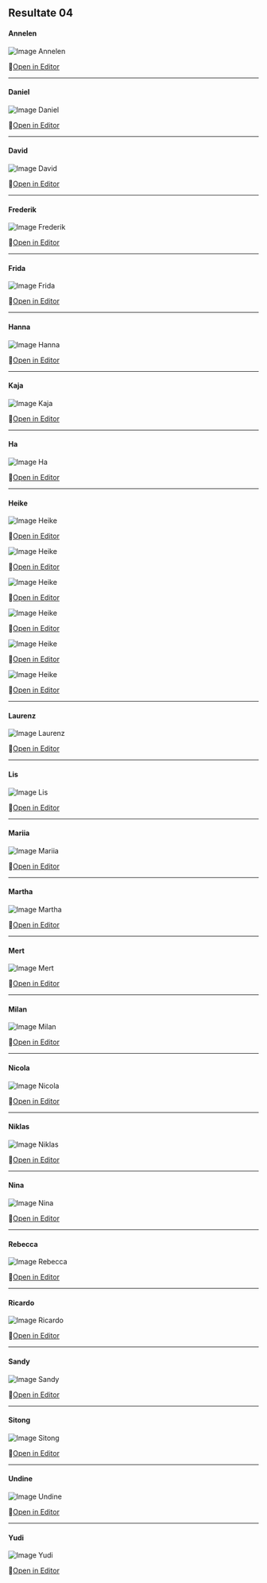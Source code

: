 ## Resultate 04

#### Annelen

![Image Annelen](media/Moiré-Muster_Annelen.jpg)

🔗[Open in Editor](https://editor.p5js.org/Annelen/sketches/2TMJR4UnG)

---

#### Daniel

![Image Daniel](media/daniel_uebung4.png)

🔗[Open in Editor](https://editor.p5js.org/drmarzipan/sketches/_iMV17lwu)

---

#### David

![Image David](media/david_moiree.png)

🔗[Open in Editor](https://editor.p5js.org/schnavy/sketches/kXcHbs6Rx)

---

#### Frederik

![Image Frederik](media/media_frederik_V2.jpg)

🔗[Open in Editor](https://editor.p5js.org/gribelgrubel/sketches/vnpLLMPiQ)

---

#### Frida

![Image Frida](media/frida_04.png)

🔗[Open in Editor](https://editor.p5js.org/kahlofrida/sketches/klF0NCqHs)

---

#### Hanna

![Image Hanna](media/Missing.png)

🔗[Open in Editor]()

---

#### Kaja

![Image Kaja](media/Kaja04.png)

🔗[Open in Editor](https://editor.p5js.org/kajanikolaus/sketches/eGkrwxJPF)

---

#### Ha

![Image Ha](media/Missing.png)

🔗[Open in Editor]()

---

#### Heike

![Image Heike](media/04_heik_10.png)

🔗[Open in Editor](https://editor.p5js.org/heikegrebin/sketches/RSI59sfSA)

![Image Heike](media/04_heik_09.png)

🔗[Open in Editor](https://editor.p5js.org/heikegrebin/sketches/jWVf0qsuR)

![Image Heike](media/04_heik_06.png)

🔗[Open in Editor](https://editor.p5js.org/heikegrebin/sketches/SAD5oic63)

![Image Heike](media/04_heik_03.png)

🔗[Open in Editor](https://editor.p5js.org/heikegrebin/sketches/yPyDQ1DQo)

![Image Heike](media/04_heik_02.png)

🔗[Open in Editor](https://editor.p5js.org/heikegrebin/sketches/9xD3usQfk)

![Image Heike](media/04_heik_01.png)

🔗[Open in Editor](https://editor.p5js.org/heikegrebin/sketches/7amWieDYO)

---

#### Laurenz

![Image Laurenz](media/Missing.png)

🔗[Open in Editor]()

---

#### Lis

![Image Lis](media/Missing.png)

🔗[Open in Editor](https://editor.p5js.org/lisnagel/present/19d_3G4P9)

---

#### Mariia

![Image Mariia](media/Missing.png)

🔗[Open in Editor]()

---

#### Martha

![Image Martha](media/Missing.png)

🔗[Open in Editor]()

---

#### Mert

![Image Mert](media/mert_uebung03.png)

🔗[Open in Editor](https://editor.p5js.org/mertekinci/sketches/V1u0k21Pw)

---

#### Milan

![Image Milan](media/Missing.png)

🔗[Open in Editor]()

---

#### Nicola

![Image Nicola](media/Missing.png)

🔗[Open in Editor]()

---

#### Niklas

![Image Niklas](media/Missing.png)

🔗[Open in Editor]()

---

#### Nina

![Image Nina](media/Nina_Moire.png)

🔗[Open in Editor](https://editor.p5js.org/NinaBue/sketches/EBrlAwiMI)

---

#### Rebecca

![Image Rebecca](media/rebecca_moire.png)

🔗[Open in Editor]()

---

#### Ricardo

![Image Ricardo](media/Ricardo_Moire.png)

🔗[Open in Editor](https://editor.p5js.org/RicardoBachmann/sketches/TP7udb4fw)

---

#### Sandy

![Image Sandy](media/Missing.png)

🔗[Open in Editor]()

---

#### Sitong

![Image Sitong](media/Missing.png)

🔗[Open in Editor]()

---

#### Undine

![Image Undine](media/Missing.png)

🔗[Open in Editor]()

---

#### Yudi

![Image Yudi](media/Yudi_Uebung4.png)

🔗[Open in Editor](https://editor.p5js.org/cherryghostt/sketches/_Sx5Xjwrn)
